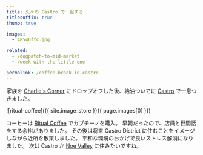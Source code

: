 ```yaml
---
title: 久々の Castro で一服する
titlesuffix: true
thumb: true

images:
  - 48546ffc.jpg

related:
  - /dogpatch-to-mid-market
  - /week-with-the-little-one

permalink: /coffee-break-in-castro
---
```


家族を [Charlie's Corner](https://charliescorner.com/) にドロップオフした後、給油ついでに [Castro](https://ja.wikipedia.org/wiki/%E3%82%AB%E3%82%B9%E3%83%88%E3%83%AD%E9%80%9A%E3%82%8A) で一息つきました。

![ritual-coffee]({{ site.image_store }}{{ page.images[0] }})

コーヒーは [Ritual Coffee](https://www.yelp.com/biz/ritual-coffee-roasters-san-francisco-7) でカプチーノを購入。
早朝だったので、店員と世間話をする余裕がありました。
その後は将来 Castro District に住むことをイメージしながら近所を散策しました。
平和な環境のおかげで良いストレス解消になりました。
次は Castro か [Noe Valley](https://en.wikipedia.org/wiki/Noe_Valley,_San_Francisco) に住みたいですね。
